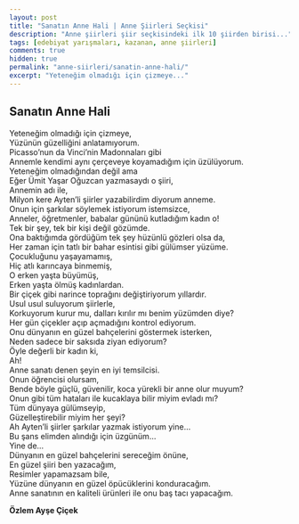 ```yaml
---
layout: post
title: "Sanatın Anne Hali | Anne Şiirleri Seçkisi"
description: "Anne şiirleri şiir seçkisindeki ilk 10 şiirden birisi..."
tags: [edebiyat yarışmaları, kazanan, anne şiirleri]
comments: true
hidden: true
permalink: "anne-siirleri/sanatin-anne-hali/"
excerpt: "Yeteneğim olmadığı için çizmeye..."
---
```


## Sanatın Anne Hali
Yeteneğim olmadığı için çizmeye,  
Yüzünün güzelliğini anlatamıyorum.  
Picasso’nun da Vinci’nin Madonnaları gibi  
Annemle kendimi aynı çerçeveye koyamadığım için üzülüyorum.  
Yeteneğim olmadığından değil ama  
Eğer Ümit Yaşar Oğuzcan yazmasaydı o şiiri,  
Annemin adı ile,  
Milyon kere Ayten’li şiirler yazabilirdim diyorum anneme.  
Onun için şarkılar söylemek istiyorum istemsizce,  
Anneler, öğretmenler, babalar gününü kutladığım kadın o!  
Tek bir şey, tek bir kişi değil gözümde.  
Ona baktığımda gördüğüm tek şey hüzünlü gözleri olsa da,  
Her zaman için tatlı bir bahar esintisi gibi gülümser yüzüme.  
Çocukluğunu yaşayamamış,  
Hiç atlı karıncaya binmemiş,  
O erken yaşta büyümüş,  
Erken yaşta ölmüş kadınlardan.  
Bir çiçek gibi narince toprağını değiştiriyorum yıllardır.  
Usul usul suluyorum şiirlerle,  
Korkuyorum kurur mu, dalları kırılır mı benim yüzümden diye?  
Her gün çiçekler açıp açmadığını kontrol ediyorum.  
Onu dünyanın en güzel bahçelerini göstermek isterken,  
Neden sadece bir saksıda ziyan ediyorum?  
Öyle değerli bir kadın ki,  
Ah!  
Anne sanatı denen şeyin en iyi temsilcisi.  
Onun öğrencisi olursam,  
Bende böyle güçlü, güvenilir, koca yürekli bir anne olur muyum?  
Onun gibi tüm hataları ile kucaklaya bilir miyim evladı mı?  
Tüm dünyaya gülümseyip,  
Güzelleştirebilir miyim her şeyi?  
Ah Ayten’li şiirler şarkılar yazmak istiyorum yine…  
Bu şans elimden alındığı için üzgünüm…  
Yine de…  
Dünyanın en güzel bahçelerini sereceğim önüne,  
En güzel şiiri ben yazacağım,  
Resimler yapamazsam bile,  
Yüzüne dünyanın en güzel öpücüklerini konduracağım.  
Anne sanatının en kaliteli ürünleri ile onu baş tacı yapacağım.  

**Özlem Ayşe Çiçek**
